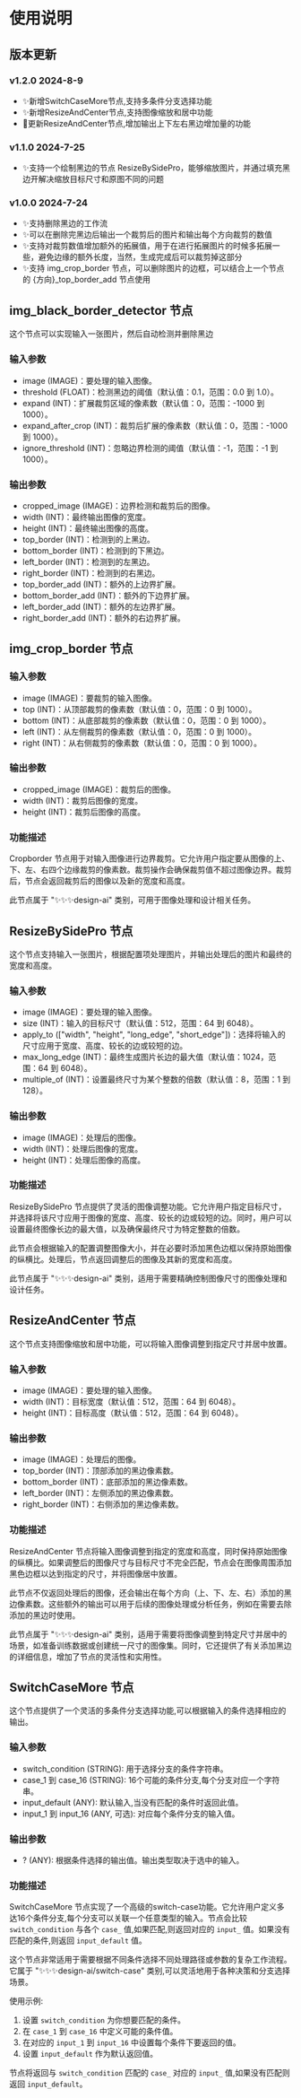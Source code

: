 # 使用说明

## 版本更新

### v1.2.0 2024-8-9
- ✨新增SwitchCaseMore节点,支持多条件分支选择功能
- ✨新增ResizeAndCenter节点,支持图像缩放和居中功能
- 🔄更新ResizeAndCenter节点,增加输出上下左右黑边增加量的功能

### v1.1.0 2024-7-25
- ✨支持一个绘制黑边的节点 ResizeBySidePro，能够缩放图片，并通过填充黑边开解决缩放目标尺寸和原图不同的问题

### v1.0.0 2024-7-24
- ✨支持删除黑边的工作流
- ✨可以在删除完黑边后输出一个裁剪后的图片和输出每个方向裁剪的数值
- ✨支持对裁剪数值增加额外的拓展值，用于在进行拓展图片的时候多拓展一些，避免边缘的额外长度，当然，生成完成后可以裁剪掉这部分
- ✨支持 img_crop_border 节点，可以删除图片的边框，可以结合上一个节点的 {方向}_top_border_add 节点使用

## img_black_border_detector 节点

这个节点可以实现输入一张图片，然后自动检测并删除黑边

### 输入参数
- image (IMAGE)：要处理的输入图像。
- threshold (FLOAT)：检测黑边的阈值（默认值：0.1，范围：0.0 到 1.0）。
- expand (INT)：扩展裁剪区域的像素数（默认值：0，范围：-1000 到 1000）。
- expand_after_crop (INT)：裁剪后扩展的像素数（默认值：0，范围：-1000 到 1000）。
- ignore_threshold (INT)：忽略边界检测的阈值（默认值：-1，范围：-1 到 1000）。

### 输出参数
- cropped_image (IMAGE)：边界检测和裁剪后的图像。
- width (INT)：最终输出图像的宽度。
- height (INT)：最终输出图像的高度。
- top_border (INT)：检测到的上黑边。
- bottom_border (INT)：检测到的下黑边。
- left_border (INT)：检测到的左黑边。
- right_border (INT)：检测到的右黑边。
- top_border_add (INT)：额外的上边界扩展。
- bottom_border_add (INT)：额外的下边界扩展。
- left_border_add (INT)：额外的左边界扩展。
- right_border_add (INT)：额外的右边界扩展。

## img_crop_border 节点

### 输入参数
- image (IMAGE)：要裁剪的输入图像。
- top (INT)：从顶部裁剪的像素数（默认值：0，范围：0 到 1000）。
- bottom (INT)：从底部裁剪的像素数（默认值：0，范围：0 到 1000）。
- left (INT)：从左侧裁剪的像素数（默认值：0，范围：0 到 1000）。
- right (INT)：从右侧裁剪的像素数（默认值：0，范围：0 到 1000）。

### 输出参数
- cropped_image (IMAGE)：裁剪后的图像。
- width (INT)：裁剪后图像的宽度。
- height (INT)：裁剪后图像的高度。

### 功能描述
Cropborder 节点用于对输入图像进行边界裁剪。它允许用户指定要从图像的上、下、左、右四个边缘裁剪的像素数。裁剪操作会确保裁剪值不超过图像边界。裁剪后，节点会返回裁剪后的图像以及新的宽度和高度。

此节点属于 "✨✨✨design-ai" 类别，可用于图像处理和设计相关任务。

## ResizeBySidePro 节点

这个节点支持输入一张图片，根据配置项处理图片，并输出处理后的图片和最终的宽度和高度。

### 输入参数
- image (IMAGE)：要处理的输入图像。
- size (INT)：输入的目标尺寸（默认值：512，范围：64 到 6048）。
- apply_to (["width", "height", "long_edge", "short_edge"])：选择将输入的尺寸应用于宽度、高度、较长的边或较短的边。
- max_long_edge (INT)：最终生成图片长边的最大值（默认值：1024，范围：64 到 6048）。
- multiple_of (INT)：设置最终尺寸为某个整数的倍数（默认值：8，范围：1 到 128）。

### 输出参数
- image (IMAGE)：处理后的图像。
- width (INT)：处理后图像的宽度。
- height (INT)：处理后图像的高度。

### 功能描述
ResizeBySidePro 节点提供了灵活的图像调整功能。它允许用户指定目标尺寸，并选择将该尺寸应用于图像的宽度、高度、较长的边或较短的边。同时，用户可以设置最终图像长边的最大值，以及确保最终尺寸为特定整数的倍数。

此节点会根据输入的配置调整图像大小，并在必要时添加黑色边框以保持原始图像的纵横比。处理后，节点返回调整后的图像及其新的宽度和高度。

此节点属于 "✨✨✨design-ai" 类别，适用于需要精确控制图像尺寸的图像处理和设计任务。

## ResizeAndCenter 节点

这个节点支持图像缩放和居中功能，可以将输入图像调整到指定尺寸并居中放置。

### 输入参数
- image (IMAGE)：要处理的输入图像。
- width (INT)：目标宽度（默认值：512，范围：64 到 6048）。
- height (INT)：目标高度（默认值：512，范围：64 到 6048）。

### 输出参数
- image (IMAGE)：处理后的图像。
- top_border (INT)：顶部添加的黑边像素数。
- bottom_border (INT)：底部添加的黑边像素数。
- left_border (INT)：左侧添加的黑边像素数。
- right_border (INT)：右侧添加的黑边像素数。

### 功能描述
ResizeAndCenter 节点将输入图像调整到指定的宽度和高度，同时保持原始图像的纵横比。如果调整后的图像尺寸与目标尺寸不完全匹配，节点会在图像周围添加黑色边框以达到指定的尺寸，并将图像居中放置。

此节点不仅返回处理后的图像，还会输出在每个方向（上、下、左、右）添加的黑边像素数。这些额外的输出可以用于后续的图像处理或分析任务，例如在需要去除添加的黑边时使用。

此节点属于 "✨✨✨design-ai" 类别，适用于需要将图像调整到特定尺寸并居中的场景，如准备训练数据或创建统一尺寸的图像集。同时，它还提供了有关添加黑边的详细信息，增加了节点的灵活性和实用性。

## SwitchCaseMore 节点

这个节点提供了一个灵活的多条件分支选择功能,可以根据输入的条件选择相应的输出。

### 输入参数
- switch_condition (STRING): 用于选择分支的条件字符串。
- case_1 到 case_16 (STRING): 16个可能的条件分支,每个分支对应一个字符串。
- input_default (ANY): 默认输入,当没有匹配的条件时返回此值。
- input_1 到 input_16 (ANY, 可选): 对应每个条件分支的输入值。

### 输出参数
- ? (ANY): 根据条件选择的输出值。输出类型取决于选中的输入。

### 功能描述
SwitchCaseMore 节点实现了一个高级的switch-case功能。它允许用户定义多达16个条件分支,每个分支可以关联一个任意类型的输入。节点会比较 `switch_condition` 与各个 `case_` 值,如果匹配,则返回对应的 `input_` 值。如果没有匹配的条件,则返回 `input_default` 值。

这个节点非常适用于需要根据不同条件选择不同处理路径或参数的复杂工作流程。它属于 "✨✨✨design-ai/switch-case" 类别,可以灵活地用于各种决策和分支选择场景。

使用示例:
1. 设置 `switch_condition` 为你想要匹配的条件。
2. 在 `case_1` 到 `case_16` 中定义可能的条件值。
3. 在对应的 `input_1` 到 `input_16` 中设置每个条件下要返回的值。
4. 设置 `input_default` 作为默认返回值。

节点将返回与 `switch_condition` 匹配的 `case_` 对应的 `input_` 值,如果没有匹配则返回 `input_default`。